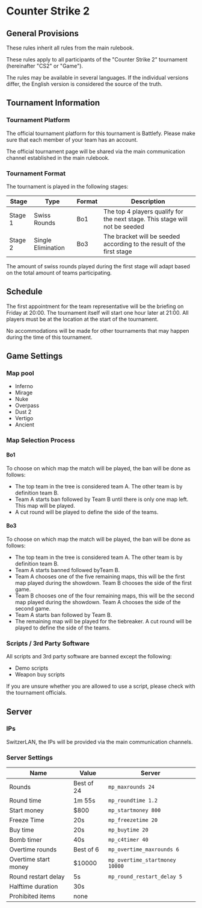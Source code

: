 # Counter Strike 2

## General Provisions

These rules inherit all rules from the main rulebook.

These rules apply to all participants of the "Counter Strike 2" tournament (hereinafter "CS2" or "Game").

The rules may be available in several languages. If the individual versions differ, the English version is considered the source of the truth.

## Tournament Information

### Tournament Platform

The official tournament platform for this tournament is Battlefy.
Please make sure that each member of your team has an account.

The official tournament page will be shared via the main communication channel established in the main rulebook.

### Tournament Format

The tournament is played in the following stages:

| Stage   | Type               | Format | Description                                                                 |
|---------|--------------------|--------|-----------------------------------------------------------------------------|
| Stage 1 | Swiss Rounds       | Bo1    | The top 4 players qualify for the next stage. This stage will not be seeded |
| Stage 2 | Single Elimination | Bo3    | The bracket will be seeded according to the result of the first stage       |

The amount of swiss rounds played during the first stage will adapt based on the total amount of teams participating.

## Schedule

The first appointment for the team representative will be the briefing on Friday at 20:00.
The tournament itself will start one hour later at 21:00.
All players must be at the location at the start of the tournament.

No accommodations will be made for other tournaments that may happen during the time of this tournament. 

## Game Settings

### Map pool

* Inferno
* Mirage
* Nuke
* Overpass
* Dust 2
* Vertigo
* Ancient

### Map Selection Process

#### Bo1

To choose on which map the match will be played, the ban will be done as follows:

* The top team in the tree is considered team A. The other team is by definition team B.
* Team A starts ban followed by Team B until there is only one map left. This map will be played.
* A cut round will be played to define the side of the teams.

#### Bo3

To choose on which map the match will be played, the ban will be done as follows:

* The top team in the tree is considered team A. The other team is by definition team B.
* Team A starts banned followed byTeam B.
* Team A chooses one of the five remaining maps, this will be the first map played during the showdown. Team B chooses the side of the first game.
* Team B chooses one of the four remaining maps, this will be the second map played during the showdown. Team A chooses the side of the second game.
* Team A starts ban followed by Team B.
* The remaining map will be played for the tiebreaker. A cut round will be played to define the side of the teams.

### Scripts / 3rd Party Software

All scripts and 3rd party software are banned except the following:

* Demo scripts
* Weapon buy scripts

If you are unsure whether you are allowed to use a script, please check with the tournament officials.

## Server

### IPs

SwitzerLAN, the IPs will be provided via the main communication channels.

### Server Settings

| Name                 | Value      | Server                         |
|----------------------|------------|--------------------------------|
| Rounds               | Best of 24 | `mp_maxrounds 24`              |
| Round time           | 1m 55s     | `mp_roundtime 1.2`             |
| Start money          | $800       | `mp_startmoney 800`            |
| Freeze Time          | 20s        | `mp_freezetime 20`             |
| Buy time             | 20s        | `mp_buytime 20`                |
| Bomb timer           | 40s        | `mp_c4timer 40`                |
| Overtime rounds      | Best of 6  | `mp_overtime_maxrounds 6`      |
| Overtime start money | $10000     | `mp_overtime_startmoney 10000` |
| Round restart delay  | 5s         | `mp_round_restart_delay 5`     |
| Halftime duration    | 30s        |                                |
| Prohibited items     | none       |                                |
